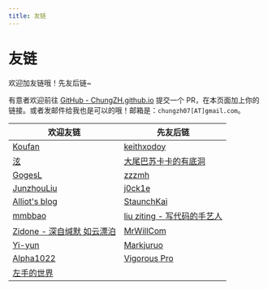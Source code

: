 ```yaml
---
title: 友链
---
```


# 友链

欢迎加友链哦！先友后链~

有意者欢迎前往 [GitHub - ChungZH.github.io](https://github.com/ChungZH/ChungZH.github.io) 提交一个 PR，在本页面加上你的链接。或者发邮件给我也是可以的哦！邮箱是：`chungzh07[AT]gmail.com`。

| 欢迎友链                                      | 先友后链                                                        |
| ----------------------------------------- | ----------------------------------------------------------- |
| [Koufan](https://keith-koufan.github.io/) | [keithxodoy](https://www.edmath.cn/)                        |
| [泫](https://blog.cugxuan.cn)              | [大尾巴苏卡卡的有底洞](https://blog.skk.moe)                          |
| [GogesL](https://lyq.blogd.club)          | [zzzmh](https://zzzmh.cn)                                   |
| [JunzhouLiu](https://liujunzhou.top/)     | [j0ck1e](https://blog.j0ck1e.com)                           |
| [Alliot's blog](https://www.iots.vip)     | [StaunchKai](https://staunchkai.com)                        |
| [mmbbao](https://www.mmbbao.com)          | [liu ziting - 写代码的手艺人](http://www.lihail.cn/)               |
| [Zidone - 深自缄默 如云漂泊](https://www.aye.ink) | [MrWillCom](https://mrwillcom.github.io/) |
| [Yi-yun](https://yi-yun.github.io/)       | [Markjuruo](https://markjuruo.coding.me/)                   |
| [Alpha1022](https://www.alpha1022.me/)    | [Vigorous Pro](https://www.wevg.org/)                       |
| [左手的世界](https://amazingrise.net/)         |                                                             |
